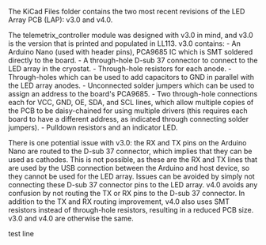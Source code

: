 The KiCad Files folder contains the two most recent revisions of the LED Array
PCB (LAP): v3.0 and v4.0.

The telemetrix_controller module was designed with v3.0 in mind, and v3.0 is
the version that is printed and populated in LL113. v3.0 contains:
    - An Arduino Nano (used with header pins), PCA9685 IC which is SMT soldered
        directly to the board.
    - A through-hole D-sub 37 connector to connect to the LED array in the
        cryostat.
    - Through-hole resistors for each anode.
    - Through-holes which can be used to add capacitors to GND in parallel with
        the LED array anodes.
    - Unconnected solder jumpers which can be used to assign an address to
        the board's PCA9685.
    - Two through-hole connections each for VCC, GND, OE, SDA, and SCL lines,
        which allow multiple copies of the PCB to be daisy-chained for using
        multiple drivers (this requires each board to have a different address,
        as indicated through connecting solder jumpers).
    - Pulldown resistors and an indicator LED.

There is one potential issue with v3.0: the RX and TX pins on the Arduino Nano
are routed to the D-sub 37 connector, which implies that they can be used as
cathodes. This is not possible, as these are the RX and TX lines that are used
by the USB connection between the Arduino and host device, so they cannot be
used for the LED array.
Issues can be avoided by simply not connecting these D-sub 37 connector pins to
the LED array. v4.0 avoids any confusion by not routing the TX or RX pins to the
D-sub 37 connector. In addition to the TX and RX routing improvement, v4.0 also
uses SMT resistors instead of through-hole resistors, resulting in a reduced PCB
size. v3.0 and v4.0 are otherwise the same.

test line

